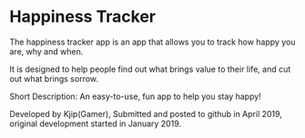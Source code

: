 # Happiness Tracker
The happiness tracker app is an app that allows you to track how happy you are, why and when.

It is designed to help people find out what brings value to their life, and cut out what brings sorrow.


Short Description:
An easy-to-use, fun app to help you stay happy!


Developed by Kjip(Gamer), Submitted and posted to github in April 2019, original development started in January 2019.
